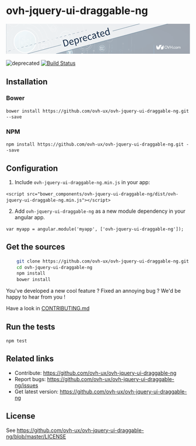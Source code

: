 
# ovh-jquery-ui-draggable-ng

[![Make elements draggable](githubBannerDeprecated.png)]()

![deprecated](https://img.shields.io/badge/status-deprecated-red.svg) [![Build Status](https://travis-ci.org/ovh-ux/ovh-jquery-ui-draggable-ng.svg)](https://travis-ci.org/ovh-ux/ovh-jquery-ui-draggable-ng)


## Installation

### Bower

    bower install https://github.com/ovh-ux/ovh-jquery-ui-draggable-ng.git --save

### NPM

    npm install https://github.com/ovh-ux/ovh-jquery-ui-draggable-ng.git --save

## Configuration

1. Include `ovh-jquery-ui-draggable-ng.min.js` in your app:

  `<script src="bower_components/ovh-jquery-ui-draggable-ng/dist/ovh-jquery-ui-draggable-ng.min.js"></script>`

2. Add `ovh-jquery-ui-draggable-ng` as a new module dependency in your angular app.

  `var myapp = angular.module('myapp', ['ovh-jquery-ui-draggable-ng']);`

## Get the sources

```bash
    git clone https://github.com/ovh-ux/ovh-jquery-ui-draggable-ng.git
    cd ovh-jquery-ui-draggable-ng
    npm install
    bower install
```

You've developed a new cool feature ? Fixed an annoying bug ? We'd be happy
to hear from you !

Have a look in [CONTRIBUTING.md](https://github.com/ovh-ux/ovh-jquery-ui-draggable-ng/blob/master/CONTRIBUTING.md)

## Run the tests

```
npm test
```

## Related links

 * Contribute: https://github.com/ovh-ux/ovh-jquery-ui-draggable-ng
 * Report bugs: https://github.com/ovh-ux/ovh-jquery-ui-draggable-ng/issues
 * Get latest version: https://github.com/ovh-ux/ovh-jquery-ui-draggable-ng

## License

See https://github.com/ovh-ux/ovh-jquery-ui-draggable-ng/blob/master/LICENSE
